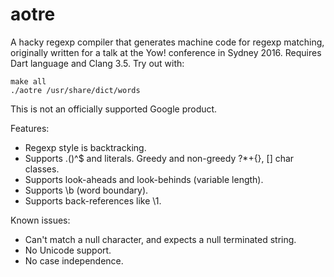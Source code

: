 # aotre

A hacky regexp compiler that generates machine code for regexp matching,
originally written for a talk at the Yow! conference in Sydney 2016.  Requires
Dart language and Clang 3.5.  Try out with:
```
make all
./aotre /usr/share/dict/words
```

This is not an officially supported Google product.

Features:
* Regexp style is backtracking.
* Supports .()^$ and literals. Greedy and non-greedy ?*+{}, [] char classes.
* Supports look-aheads and look-behinds (variable length).
* Supports \b (word boundary).
* Supports back-references like \1.

Known issues:
* Can't match a null character, and expects a null terminated string.
* No Unicode support.
* No case independence.

